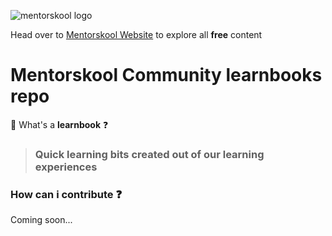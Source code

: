 ![mentorskool logo](https://mentorskool-platform-uploads.s3.ap-south-1.amazonaws.com/Mentorskool_FULL_LOGO.png)

Head over to [Mentorskool Website](https://mentorskool.com) to explore all **free** content

# Mentorskool Community learnbooks repo

🤔 What's a **learnbook** ❓

> ### Quick learning bits created out of our learning experiences

### How can i contribute ❓

Coming soon...
